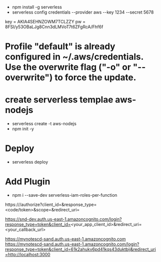 * npm install -g serverless
* serverless config credentials --provider aws --key 1234 --secret 5678

key = AKIA4SEHNZOWM7TCLZZY
pw = 8FSI/y53OBaLJg8Cnn3dLMVoT7t6ZFgRcA/Fhf6f

# Profile "default" is already configured in ~/.aws/credentials. Use the overwrite flag ("-o" or "--overwrite") to force the update.

# create serverless templae aws-nodejs
* serverless create -t aws-nodejs
* npm init -y


# Deploy
* serverless deploy
# Add Plugin
* npm i --save-dev serverless-iam-roles-per-function

https://<your user pool domain>/authorize?client_id=<your app client ID>&response_type=<code/token>&scope=<scopes to request>&redirect_uri=<your callback URL>

https://snd-dev.auth.us-east-1.amazoncognito.com/login?response_type=token&client_id=<your_app_client_id>&redirect_uri=<your_callback_url>


https://mynotescd-sand.auth.us-east-1.amazoncognito.com
https://mynotescd-sand.auth.us-east-1.amazoncognito.com/login?response_type=token&client_id=61k2ahukv6pd41kqs43duktbij&redirect_uri=http://localhost:3000